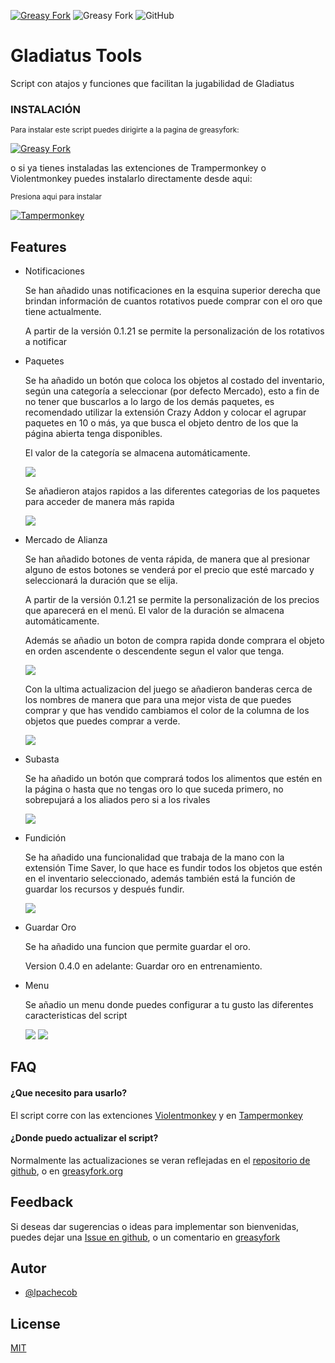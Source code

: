 [![Greasy Fork](https://img.shields.io/greasyfork/v/444338?label=Version)](https://greasyfork.org/es/scripts/444338-gladiatus-tools)
![Greasy Fork](https://img.shields.io/greasyfork/dt/444338-gladiatus-tools)
![GitHub](https://img.shields.io/github/license/lpachecob/Gladiatus-Tools)
# Gladiatus Tools

Script con atajos y funciones que facilitan la jugabilidad de Gladiatus

### INSTALACIÓN

<sub>Para instalar este script puedes dirigirte a la pagina de greasyfork:</sub>

[![Greasy Fork](https://img.shields.io/greasyfork/v/444338?label=Greasy%20Fork)](https://greasyfork.org/es/scripts/444338-gladiatus-tools)

o si ya tienes instaladas las extenciones de Trampermonkey o Violentmonkey puedes instalarlo directamente desde aqui:

<sub>Presiona aqui para instalar</sub>

[![Tampermonkey](https://img.shields.io/static/v1?style=for-the-badge&message=Tampermonkey&color=00485B&logo=Tampermonkey&logoColor=FFFFFF&label=)](https://greasyfork.org/scripts/444338-gladiatus-tools/code/Gladiatus%20Tools.user.js)

## Features

- Notificaciones
    
    Se han añadido unas notificaciones en la esquina superior derecha que brindan información de cuantos rotativos puede comprar con el oro que tiene actualmente.
    
    A partir de la versión 0.1.21 se permite la personalización de los rotativos a notificar

- Paquetes

    Se ha añadido un botón que coloca los objetos al costado del inventario, según una categoría a seleccionar (por defecto Mercado), esto a fin de no tener que buscarlos a lo largo de los demás paquetes, es recomendado utilizar la extensión Crazy Addon y colocar el agrupar paquetes en 10 o más, ya que busca el objeto dentro de los que la página abierta tenga disponibles.
    
    El valor de la categoría se almacena automáticamente.
    
    <img src="https://github.com/lpachecob/Gladiatus-Tools/blob/main/images/screenshots/Paquetes.png?raw=true">
    
    Se añadieron atajos rapidos a las diferentes categorias de los paquetes para acceder de manera más rapida
    
     <img src="https://github.com/lpachecob/Gladiatus-Tools/blob/main/images/screenshots/ExtenderPaquetes.png?raw=true">

- Mercado de Alianza

    Se han añadido botones de venta rápida, de manera que al presionar alguno de estos botones se venderá por el precio que esté marcado y seleccionará la duración que se elija.

    A partir de la versión 0.1.21 se permite la personalización de los precios que aparecerá en el menú. El valor de la duración se almacena automáticamente.
    
    Además se añadio un boton de compra rapida donde comprara el objeto en orden ascendente o descendente segun el valor que tenga.
    
    <img src="https://github.com/lpachecob/Gladiatus-Tools/blob/main/images/screenshots/MercadoDeAlianza.png?raw=true">

   Con la ultima actualizacion del juego se añadieron banderas cerca de los nombres de manera que para una mejor vista    de que puedes comprar y que has vendido cambiamos el color de la columna de los objetos que puedes comprar a verde.

    <img src="https://github.com/lpachecob/Gladiatus-Tools/blob/main/images/screenshots/MercadoDeAlianzaColoreado.png?raw=true">

- Subasta

    Se ha añadido un botón que comprará todos los alimentos que estén en la página o hasta que no tengas oro lo que suceda primero, no sobrepujará a los aliados pero si a los rivales
    
    <img src="https://github.com/lpachecob/Gladiatus-Tools/blob/main/images/screenshots/SubastaCompraRapida.png?raw=true">


- Fundición

    Se ha añadido una funcionalidad que trabaja de la mano con la extensión Time Saver, lo que hace es fundir todos los objetos que estén en el inventario seleccionado, además también está la función de guardar los recursos y después fundir.
    
     <img src="https://github.com/lpachecob/Gladiatus-Tools/blob/main/images/screenshots/Fundicion.png?raw=true">

- Guardar Oro

    Se ha añadido una funcion que permite guardar el oro.

    Version 0.4.0 en adelante: Guardar oro en entrenamiento.

- Menu
    
    Se añadio un menu donde puedes configurar a tu gusto las diferentes caracteristicas del script
    
     <img src="https://github.com/lpachecob/Gladiatus-Tools/blob/main/images/screenshots/Menu.png?raw=true">

     <img src="https://github.com/lpachecob/Gladiatus-Tools/blob/main/images/screenshots/MenuAbierto.png?raw=true">


## FAQ

#### ¿Que necesito para usarlo?

El script corre con las extenciones [Violentmonkey](https://chrome.google.com/webstore/detail/violentmonkey/jinjaccalgkegednnccohejagnlnfdag) y en [Tampermonkey](https://chrome.google.com/webstore/detail/tampermonkey/dhdgffkkebhmkfjojejmpbldmpobfkfo)

#### ¿Donde puedo actualizar el script?

Normalmente las actualizaciones se veran reflejadas en el [repositorio de github](https://github.com/lpachecob/Gladiatus-Tools), o en [greasyfork.org](https://greasyfork.org/es/scripts/444338-gladiatus-tools)


## Feedback

Si deseas dar sugerencias o ideas para implementar son bienvenidas, puedes dejar una [Issue en github](https://github.com/lpachecob/Gladiatus-Tools/issues/new), o un comentario en [greasyfork](https://greasyfork.org/es/scripts/444338-gladiatus-tools/feedback)

## Autor

- [@lpachecob](https://github.com/lpachecob)

## License

[MIT](https://github.com/lpachecob/Gladiatus-Tools/blob/main/LICENSE)

